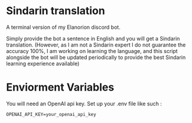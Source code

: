 # Sindarin translation

A terminal version of my Elanorion discord bot.

Simply provide the bot a sentence in English and you will get a Sindarin translation. (However, as I am not a Sindarin expert I do not guarantee the accuracy 100%, I am working on learning the language, and this script alongside the bot will be updated periodically to provide the best Sindarin learning experience available)

# Enviorment Variables
You will need an OpenAI api key. Set up your .env file like such :

```env
OPENAI_API_KEY=your_openai_api_key
```